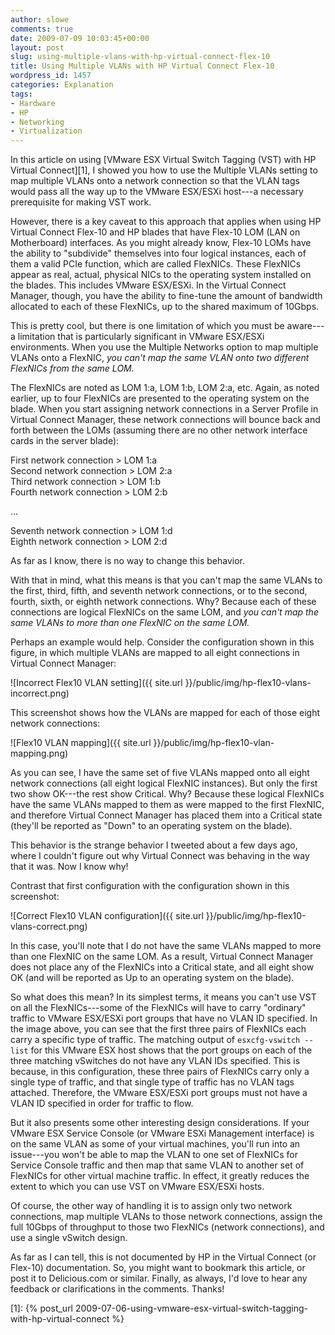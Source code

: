 ```yaml
---
author: slowe
comments: true
date: 2009-07-09 10:03:45+00:00
layout: post
slug: using-multiple-vlans-with-hp-virtual-connect-flex-10
title: Using Multiple VLANs with HP Virtual Connect Flex-10
wordpress_id: 1457
categories: Explanation
tags:
- Hardware
- HP
- Networking
- Virtualization
---
```


In this article on using [VMware ESX Virtual Switch Tagging (VST) with HP Virtual Connect][1], I showed you how to use the Multiple VLANs setting to map multiple VLANs onto a network connection so that the VLAN tags would pass all the way up to the VMware ESX/ESXi host---a necessary prerequisite for making VST work.

However, there is a key caveat to this approach that applies when using HP Virtual Connect Flex-10 and HP blades that have Flex-10 LOM (LAN on Motherboard) interfaces. As you might already know, Flex-10 LOMs have the ability to "subdivide" themselves into four logical instances, each of them a valid PCIe function, which are called FlexNICs. These FlexNICs appear as real, actual, physical NICs to the operating system installed on the blades. This includes VMware ESX/ESXi. In the Virtual Connect Manager, though, you have the ability to fine-tune the amount of bandwidth allocated to each of these FlexNICs, up to the shared maximum of 10Gbps.

This is pretty cool, but there is one limitation of which you must be aware---a limitation that is particularly significant in VMware ESX/ESXi environments. When you use the Multiple Networks option to map multiple VLANs onto a FlexNIC, _you can't map the same VLAN onto two different FlexNICs from the same LOM._

The FlexNICs are noted as LOM 1:a, LOM 1:b, LOM 2:a, etc. Again, as noted earlier, up to four FlexNICs are presented to the operating system on the blade. When you start assigning network connections in a Server Profile in Virtual Connect Manager, these network connections will bounce back and forth between the LOMs (assuming there are no other network interface cards in the server blade):

First network connection > LOM 1:a  
Second network connection > LOM 2:a  
Third network connection > LOM 1:b  
Fourth network connection > LOM 2:b  

...  

Seventh network connection > LOM 1:d  
Eighth network connection > LOM 2:d

As far as I know, there is no way to change this behavior.

With that in mind, what this means is that you can't map the same VLANs to the first, third, fifth, and seventh network connections, or to the second, fourth, sixth, or eighth network connections. Why? Because each of these connections are logical FlexNICs on the same LOM, and _you can't map the same VLANs to more than one FlexNIC on the same LOM._

Perhaps an example would help. Consider the configuration shown in this figure, in which multiple VLANs are mapped to all eight connections in Virtual Connect Manager:

![Incorrect Flex10 VLAN setting]({{ site.url }}/public/img/hp-flex10-vlans-incorrect.png)

This screenshot shows how the VLANs are mapped for each of those eight network connections:

![Flex10 VLAN mapping]({{ site.url }}/public/img/hp-flex10-vlan-mapping.png)

As you can see, I have the same set of five VLANs mapped onto all eight network connections (all eight logical FlexNIC instances). But only the first two show OK---the rest show Critical. Why? Because these logical FlexNICs have the same VLANs mapped to them as were mapped to the first FlexNIC, and therefore Virtual Connect Manager has placed them into a Critical state (they'll be reported as "Down" to an operating system on the blade).

This behavior is the strange behavior I tweeted about a few days ago, where I couldn't figure out why Virtual Connect was behaving in the way that it was. Now I know why!

Contrast that first configuration with the configuration shown in this screenshot:

![Correct Flex10 VLAN configuration]({{ site.url }}/public/img/hp-flex10-vlans-correct.png)

In this case, you'll note that I do not have the same VLANs mapped to more than one FlexNIC on the same LOM. As a result, Virtual Connect Manager does not place any of the FlexNICs into a Critical state, and all eight show OK (and will be reported as Up to an operating system on the blade).

So what does this mean? In its simplest terms, it means you can't use VST on all the FlexNICs---some of the FlexNICs will have to carry "ordinary" traffic to VMware ESX/ESXi port groups that have no VLAN ID specified. In the image above, you can see that the first three pairs of FlexNICs each carry a specific type of traffic. The matching output of `esxcfg-vswitch --list` for this VMware ESX host shows that the port groups on each of the three matching vSwitches do not have any VLAN IDs specified. This is because, in this configuration, these three pairs of FlexNICs carry only a single type of traffic, and that single type of traffic has no VLAN tags attached. Therefore, the VMware ESX/ESXi port groups must not have a VLAN ID specified in order for traffic to flow.

But it also presents some other interesting design considerations. If your VMware ESX Service Console (or VMware ESXi Management interface) is on the same VLAN as some of your virtual machines, you'll run into an issue---you won't be able to map the VLAN to one set of FlexNICs for Service Console traffic and then map that same VLAN to another set of FlexNICs for other virtual machine traffic. In effect, it greatly reduces the extent to which you can use VST on VMware ESX/ESXi hosts.

Of course, the other way of handling it is to assign only two network connections, map multiple VLANs to those network connections, assign the full 10Gbps of throughput to those two FlexNICs (network connections), and use a single vSwitch design.

As far as I can tell, this is not documented by HP in the Virtual Connect (or Flex-10) documentation. So, you might want to bookmark this article, or post it to Delicious.com or similar. Finally, as always, I'd love to hear any feedback or clarifications in the comments. Thanks!

[1]: {% post_url 2009-07-06-using-vmware-esx-virtual-switch-tagging-with-hp-virtual-connect %}
